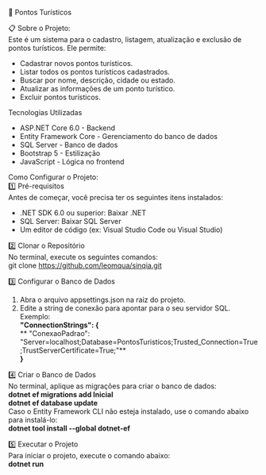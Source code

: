 📍 Pontos Turísticos

📋 Sobre o Projeto:  
Este é um sistema para o cadastro, listagem, atualização e exclusão de pontos turísticos. Ele permite:

- Cadastrar novos pontos turísticos.
- Listar todos os pontos turísticos cadastrados.
- Buscar por nome, descrição, cidade ou estado.
- Atualizar as informações de um ponto turístico.
- Excluir pontos turísticos.

Tecnologias Utilizadas
- ASP.NET Core 6.0 - Backend
- Entity Framework Core - Gerenciamento do banco de dados
- SQL Server - Banco de dados
- Bootstrap 5 - Estilização
- JavaScript - Lógica no frontend

Como Configurar o Projeto:  
1️⃣ Pré-requisitos  
Antes de começar, você precisa ter os seguintes itens instalados:

- .NET SDK 6.0 ou superior: Baixar .NET
- SQL Server: Baixar SQL Server
- Um editor de código (ex: Visual Studio Code ou Visual Studio)

2️⃣ Clonar o Repositório  
No terminal, execute os seguintes comandos:  
git clone https://github.com/leomqua/sinqia.git

3️⃣ Configurar o Banco de Dados  
1. Abra o arquivo appsettings.json na raiz do projeto.  
2. Edite a string de conexão para apontar para o seu servidor SQL. Exemplo:  
**"ConnectionStrings": {**  
   ** "ConexaoPadrao": "Server=localhost;Database=PontosTuristicos;Trusted_Connection=True;TrustServerCertificate=True;"**  
**}**

4️⃣ Criar o Banco de Dados  
No terminal, aplique as migrações para criar o banco de dados:   
 **dotnet ef migrations add Inicial**    
 **dotnet ef database update**    
Caso o Entity Framework CLI não esteja instalado, use o comando abaixo para instalá-lo:  
**dotnet tool install --global dotnet-ef**  

5️⃣ Executar o Projeto  
Para iniciar o projeto, execute o comando abaixo:  
**dotnet run**
